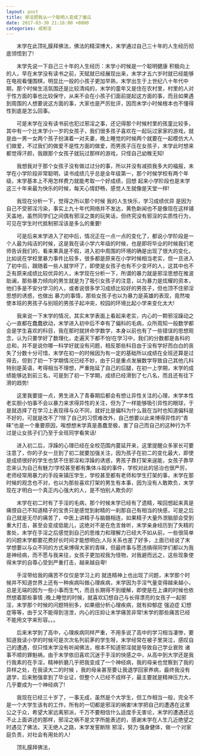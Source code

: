 ```yaml
---
layout: post
title: 邪淫把我从一个聪明人变成了傻瓜
date: 2017-03-30 21:16:00 +0800
categories: 戒邪淫
---
```


　　末学在此顶礼膜拜佛法，佛法的精深博大，末学通过自己三十年的人生经历彻底领悟到了!
　　末学先说一下自己三十年的人生经历：末学小时候是一个聪明健康 积极向上的人，早在末学没有读书之前，天赋就已经展现出来，末学才五六岁时就已经能够在电视看懂围棋，明显比一般的小孩子更加早熟，末学出生于上世纪八十年代中期，那个时候生活氛围还是比较清纯的，末学的童年又是住在农村里，村里的人对于性方面的事也比较保守，从来不会在小孩子们面前提起这方面的事，而且如果遇到周围的人想要说这方面的事，大家也是严厉批评，因而末学小时候根本也不懂得性到底是怎么回事。
　　可是末学在没有读书前也犯过邪淫之事，还记得那个时候村里的孩童比较多，其中有一个比末学小一岁的女孩子，我们很多孩子喜欢在一起玩过家家的游戏，就是由一男一女两个孩子扮演着一对夫妻，晚上睡觉的时候两个就要在一起模仿大人们做爱，不过我们的做爱不是性方面的做爱，而男孩子压在女孩子，末学此时想来都觉得汗颜，我跟那个女孩子就玩过那样的游戏，只怪自己幼稚无知!
　　我想我对于那个女孩子没有做过过分的事，所以并没有减损我多大的福报，末学在小学阶段非常聪明，读书成绩几乎总是全年级第一，那个时候学校有两个年级，末学基本上不用怎样费力就能考取一个好成绩，回想 起来小学阶段也是末学这三十年来最为快乐的时候，每天心情舒畅，感觉人生就像是天堂一样!
　　我现在分析一下，觉得之所以那个时候 我的人生快乐，学习成绩优异 是因为自己不受邪淫污染，事实上九十年代网络并不发达，黄色新闻也不是像现在这样铺天盖地，虽然同学们之间偶有邪淫之类的玩笑话，但终究没有邪淫的实质性行为，可见在学生时代抵制邪淫该是多么的重要!
　　可是后来末学进入了初中后，情况正在一点一点的变化了，都说小学阶段是一个人最为纯洁的时候，这是我在读小学六年级的时候，也是即将毕业的时候我们老师告诉我们的，看来果真是不假，进入初中周围的环境的确是出现了很大的变化，比如说在学校里暴力事件比较多，很多都是原来在小学时候相当老实，但一旦进入了初中后，跟随着一些人就学坏了，即使是女孩子也有不少变坏的人，这其中也不乏有原来成绩比较优异的人，末学现在分析一下，所谓的暴力就是邪淫思想在推波助澜，那些暴力倾向的男生就是为了吸引女孩子的注意，以为暴力是炫耀的资本，他们多是不安分学习的人，或者说很多学习成绩比较好的男孩子，但也顶不住邪淫思想的诱惑，也做出 暴力的事情，那些女孩子也以为暴力是英雄的表现，竟然唆使本班的男孩子与别班的男孩子起冲突，校园的环境比起小学来变化太大!
　　我来说一下末学的情况，其实末学表面上看起来老实，内心的一颗邪淫躁动之心一直都在蠢蠢欲动，末学进入初中后不幸有了偏科的毛病，众所周知一般数学都会是学生喜欢的科目，我在那时就拼命学数学，本身以前也有了一些错误的思想观念，认为只要学好了数理化，走遍天下都不怕!在学习中，我们的分数都是各科的总和，并不是说你哪一科学好就没有问题，相反那些科目由于没有学好而白白的丧失了分数十分可惜，末学在初一的时候因为有一定的基础所以成绩在全班还算是过得去，但到了初一下学期情况已经不妙，由于只是重点发展数学导致自己其他几科特别是英语，考得相当不理想，严重拖延了自己的后腿，在初一上学期，末学的成绩能够达到前三名，可是到了初一下学期，成绩已经滑到了七八名，而且还有往下滑的趋势!
　　这里我要提一点，男生进入了青春期后都会有想让异性关注的心理，末学本性老实胆小怕事不会以暴力来求得异性的关注，但为了一样能够吸引异性的眼球，于是就选择了在学习上表现得与众不同，就好比是偏科为什么我在当时也知道偏科是不好的，可就是改不了?除了自己的习惯难改外，自己想要以此来博得异性的“青睐”也是一个重要原因，唉想想末学真是愚蠢至极，害了自己而自己的这种行为不过是让女孩子们乃至于全班同学看笑话!
　　进入初二后，浮躁的心理已经在全校范围内蔓延开来，这里提醒众多家长可要注意了，你的子女一旦到了初二就要加强关注，因为孩子在初二的变化最大，即使是成绩很好的学生也禁不住邪淫和浮躁的诱惑，男孩子靠打架来逞能，女孩子靠早恋来认为自己有魅力!学校甚至都有集体斗殴的事件，学校对此的惩治也很严厉，老师经常用暴力的手段来镇压学生，学校甚至都有老师和学生打架的事，末学在那时候的观念也不对，也以为那些喜欢打架的男生有本事，因为没有人敢欺负，末学现在才明白一个真正内心强大的人，是不怕别人欺负的!
　　末学在初二时有了手淫的毛病，那个时候末学已经有了遗精，唉回想起来真是痛恨自己不知道精子的宝贵只是感觉到射精的一刹那自己有相当的快感，可是之后自己就是无尽的痛苦了，中医上讲精子与脑髓相连，如果精子大量外泄脑部会受到重大打击，甚至会变成低能儿，这绝对不是在危言耸听，末学亲身经历到了失精的害处，末学在手淫之后感觉到自己的思维力和理解力已经大不如从前，一些很简单的问题末学都要花费好长时间才能想明白;人际关系也差了好多，上面已经说了末学想要以与众不同的方式来博得大家的青睐，但最终事与愿违搞得同学们都以为我是神经病，而不愿与我来往，女孩子更加视我为怪物，对我避而远之，这些现象使得末学的自尊心受到严重打击，越来越自卑!
　　手淫带给我的痛苦不仅仅是学习上的 就连精神上也出现了问题，末学那个时候并不知道世界上还有一种疾病叫做心理疾病，末学因为手淫气量变得越来越小，总是无端的因为一些小事而生气，而且长期得不到缓解，即使是在上课的时候也依然想着那些事情 ;晚上睡觉的时候，就喜欢幻想自己与长得漂亮的女孩子一起邪淫，末学那个时候的问题特别多，如果细分析心理疾病，就有抑郁症 强迫症 幻想症等等，由于又不能得到渲泄，内心的压抑让末学痛苦非常!末学的那些痛苦已经不能用文字来形容。。。
　　后来末学到了高中，心理疾病同样严重，不用多说了高中的学习相当凄惨，要知道我读小学的时候可是次次名列前茅的学生呀，末学经常在被子里哭泣，感叹自己的遭遇，但只怪末学没有听闻佛法，根本不知道邪淫就是导致自己学业衰败 诸事不顺的罪魁祸，由于末学依旧喜欢沉迷于手淫的快感之中，从高中到大学还是我行我素的在手淫，精神折磨几乎把我变成了一个神经病，我的母亲也觉察到了我的异样之处，在我读大二的时候 ，我的母亲甚至要让我退学回家养病，最终我没有退学，后来勉强拿到了毕业证，但整个人已经不成样子，最主要就是精神压力大，几乎要成为一个神经病了!
　　我现在已经三十岁了，一事无成，虽然是个大学生，但工作相当一般，完全不是一个大学生该有的工作，所有的一切都是邪淫的祸害!末学把自己的遭遇在这里公之于众，希望大家远离邪派，千万不要相信什么适度手无害论，末学的遭遇还远不止上面讲述的那样，邪淫之祸不是文字所能表述的，感谢末学在人生几近绝望之时遇见了佛法，天无绝人之路，末学发誓断除 邪淫，努力 强身健体，做一个对家庭负责，对社会有用处的人!
　　顶礼膜拜佛法，